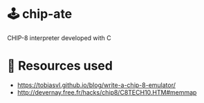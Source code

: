 # 🕹 chip-ate
CHIP-8 interpreter developed with C


# 📝 Resources used
- https://tobiasvl.github.io/blog/write-a-chip-8-emulator/
- http://devernay.free.fr/hacks/chip8/C8TECH10.HTM#memmap